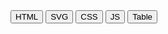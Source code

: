<menu class='centeredText' hx-target='#HowToContent'>
    <button hx-get='/About/Using-4bitCSS-In-HTML'>HTML</button>
    <button hx-get='/About/Using-4bitCSS-In-SVG'>SVG</button>
    <button hx-get='/About/Using-4bitCSS-In-CSS'>CSS</button>
    <button hx-get='/About/Using-4bitCSS-In-JavaScript'>JS</button>
    <button hx-get='/About/4bitCSS-Color-Table' hx-trigger="load,click">Table</button>
</menu>

<div id='HowToContent'>

</div>